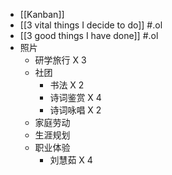 - [[Kanban]]
- [[3 vital things I decide to do]] #.ol
- [[3 good things I have done]] #.ol
- 照片
	- 研学旅行 X 3
	- 社团
		- 书法 X 2
		- 诗词鉴赏 X 4
		- 诗词咏唱 X 2
	- 家庭劳动
	- 生涯规划
	- 职业体验
		- 刘慧茹 X 4